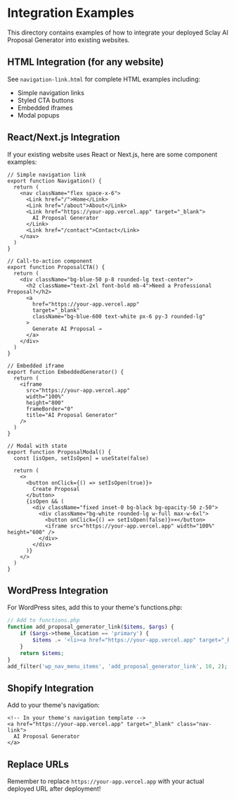 # Integration Examples

This directory contains examples of how to integrate your deployed Sclay AI Proposal Generator into existing websites.

## HTML Integration (for any website)

See `navigation-link.html` for complete HTML examples including:
- Simple navigation links
- Styled CTA buttons  
- Embedded iframes
- Modal popups

## React/Next.js Integration

If your existing website uses React or Next.js, here are some component examples:

```tsx
// Simple navigation link
export function Navigation() {
  return (
    <nav className="flex space-x-6">
      <Link href="/">Home</Link>
      <Link href="/about">About</Link>
      <Link href="https://your-app.vercel.app" target="_blank">
        AI Proposal Generator
      </Link>
      <Link href="/contact">Contact</Link>
    </nav>
  )
}

// Call-to-action component
export function ProposalCTA() {
  return (
    <div className="bg-blue-50 p-8 rounded-lg text-center">
      <h2 className="text-2xl font-bold mb-4">Need a Professional Proposal?</h2>
      <a
        href="https://your-app.vercel.app"
        target="_blank"
        className="bg-blue-600 text-white px-6 py-3 rounded-lg"
      >
        Generate AI Proposal →
      </a>
    </div>
  )
}

// Embedded iframe
export function EmbeddedGenerator() {
  return (
    <iframe
      src="https://your-app.vercel.app"
      width="100%"
      height="800"
      frameBorder="0"
      title="AI Proposal Generator"
    />
  )
}

// Modal with state
export function ProposalModal() {
  const [isOpen, setIsOpen] = useState(false)

  return (
    <>
      <button onClick={() => setIsOpen(true)}>
        Create Proposal
      </button>
      {isOpen && (
        <div className="fixed inset-0 bg-black bg-opacity-50 z-50">
          <div className="bg-white rounded-lg w-full max-w-6xl">
            <button onClick={() => setIsOpen(false)}>×</button>
            <iframe src="https://your-app.vercel.app" width="100%" height="600" />
          </div>
        </div>
      )}
    </>
  )
}
```

## WordPress Integration

For WordPress sites, add this to your theme's functions.php:

```php
// Add to functions.php
function add_proposal_generator_link($items, $args) {
    if ($args->theme_location == 'primary') {
        $items .= '<li><a href="https://your-app.vercel.app" target="_blank">AI Proposal Generator</a></li>';
    }
    return $items;
}
add_filter('wp_nav_menu_items', 'add_proposal_generator_link', 10, 2);
```

## Shopify Integration

Add to your theme's navigation:

```liquid
<!-- In your theme's navigation template -->
<a href="https://your-app.vercel.app" target="_blank" class="nav-link">
  AI Proposal Generator
</a>
```

## Replace URLs

Remember to replace `https://your-app.vercel.app` with your actual deployed URL after deployment! 
